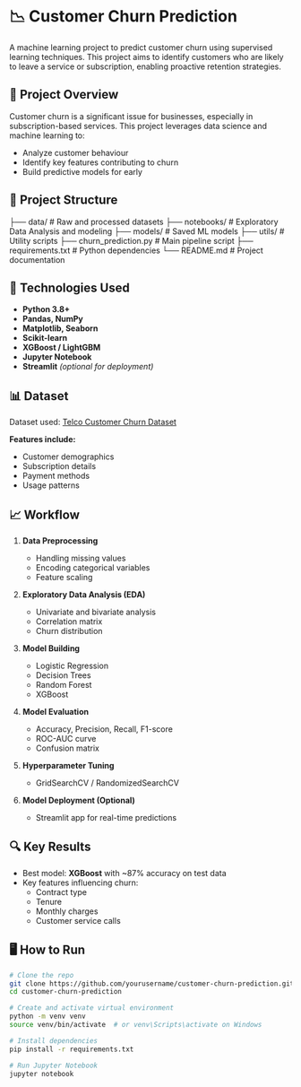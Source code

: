 # 📉 Customer Churn Prediction

A machine learning project to predict customer churn using supervised learning techniques. This project aims to identify customers who are likely to leave a service or subscription, enabling proactive retention strategies.

## 🚀 Project Overview

Customer churn is a significant issue for businesses, especially in subscription-based services. This project leverages data science and machine learning to:

- Analyze customer behaviour
- Identify key features contributing to churn
- Build predictive models for early 

## 📂 Project Structure

├── data/ # Raw and processed datasets
├── notebooks/ # Exploratory Data Analysis and modeling
├── models/ # Saved ML models
├── utils/ # Utility scripts
├── churn_prediction.py # Main pipeline script
├── requirements.txt # Python dependencies
└── README.md # Project documentation

## 🧠 Technologies Used

- **Python 3.8+**
- **Pandas, NumPy**
- **Matplotlib, Seaborn**
- **Scikit-learn**
- **XGBoost / LightGBM**
- **Jupyter Notebook**
- **Streamlit** *(optional for deployment)*

## 📊 Dataset

Dataset used: [Telco Customer Churn Dataset](https://www.kaggle.com/blastchar/telco-customer-churn)

**Features include:**
- Customer demographics
- Subscription details
- Payment methods
- Usage patterns

## 📈 Workflow

1. **Data Preprocessing**  
   - Handling missing values  
   - Encoding categorical variables  
   - Feature scaling  

2. **Exploratory Data Analysis (EDA)**  
   - Univariate and bivariate analysis  
   - Correlation matrix  
   - Churn distribution  

3. **Model Building**  
   - Logistic Regression  
   - Decision Trees  
   - Random Forest  
   - XGBoost  

4. **Model Evaluation**  
   - Accuracy, Precision, Recall, F1-score  
   - ROC-AUC curve  
   - Confusion matrix  

5. **Hyperparameter Tuning**  
   - GridSearchCV / RandomizedSearchCV  

6. **Model Deployment (Optional)**  
   - Streamlit app for real-time predictions  

## 🔍 Key Results

- Best model: **XGBoost** with ~87% accuracy on test data
- Key features influencing churn:
  - Contract type
  - Tenure
  - Monthly charges
  - Customer service calls

## 🖥️ How to Run

```bash
# Clone the repo
git clone https://github.com/yourusername/customer-churn-prediction.git
cd customer-churn-prediction

# Create and activate virtual environment
python -m venv venv
source venv/bin/activate  # or venv\Scripts\activate on Windows

# Install dependencies
pip install -r requirements.txt

# Run Jupyter Notebook
jupyter notebook
